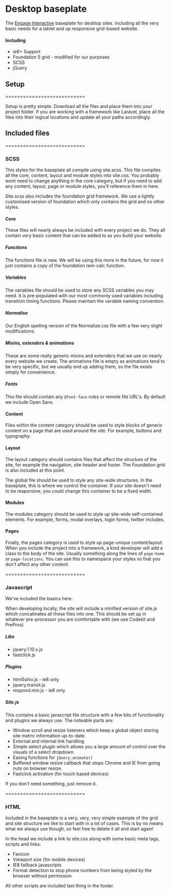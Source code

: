 Desktop baseplate
===========================

The [Engage Interactive](http://www.engageinteractive.co.uk/) baseplate for desktop sites. Including all the very basic needs for a tablet and up responsive grid-based website.

#### Including
 * ie8+ Support
 * Foundation 5 grid - modified for our purposes
 * SCSS
 * jQuery

## Setup

===========================

Setup is pretty simple. Download all the files and place them into your project folder. If you are working with a framework like Laravel, place all the files into their logical locations and update all your paths accordingly.

## Included files

===========================

### SCSS

This styles for the baseplate all compile using site.scss. This file compiles all the core, content, layout and module styles into site.css. You probably wont need to change anything in the core category, but if you need to add any content, layout, page or module styles, you'll reference them in here.

Site.scss also includes the foundation grid framework. We use a lightly customised version of foundation which only contains the grid and no other styles.

#### Core

These files will nearly always be included with every project we do. They all contain very basic content that can be added to as you build your website.

##### Functions

The functions file is new. We will be using this more in the future, for now it just contains a copy of the foundation rem-calc function.

##### Variables

The variables file should be used to store any SCSS variables you may need. It is pre-populated with our most commonly used variables including transition timing functions. Please maintain the variable naming convention.

##### Normalise

Our English spelling version of the Normalize.css file with a few very slight modifications.

##### Mixins, extenders & animations

These are some really generic mixins and extenders that we use on nearly every website we create. The animations file is empty as animations tend to be very specific, but we usually end up adding them, so the file exists simply for convenience.

##### Fonts

This file should contain any `@font-face` rules or remote file URL's. By default we include Open Sans.

#### Content

Files within the content category should be used to style blocks of generic content on a page that are used around the site. For example, buttons and typography.

#### Layout

The layout category should contains files that affect the structure of the site, for example the navigation, site header and footer. The Foundation grid is also included at this point.

The global file should be used to style any site-wide structures. In the baseplate, this is where we control the container. If your site doesn't need to be responsive, you could change this container to be a fixed width.

#### Modules

The modules category should be used to style up site-wide self-contained elements. For example, forms, modal overlays, login forms, twitter includes.

#### Pages

Finally, the pages category is used to style up page-unique content/layout. When you include the project into a framework, a kind developer will add a class to the body of the site. Usually something along the lines of `page-home` or `page-locations`. You can use this to namespace your styles so that you don't affect any other content.

===========================

### Javascript

We've included the basics here.

When developing locally, the site will include a minified version of site.js which concatinates all these files into one. This should be set up in whatever pre-processor you are comfortable with (we use Codekit and PrePros)

##### Libs
 * jquery.1.10.x.js
 * fastclick.js

##### Plugins
 * html5shiv.js - ie8 only
 * jquery.transit.js
 * respond.min.js - ie8 only

##### Site.js

This contains a basic javascript file structure with a few bits of functionality and plugins we always use. The noteable parts are:
 * Window scroll and resize listeners which keep a global object storing site metric information up-to-date.
 * External and internal link handling
 * Simple select plugin which allows you a large amount of control over the visuals of a select dropdown.
 * Easing functions for `jQuery.animate()`
 * Buffered window resize callback that stops Chrome and IE from going nuts on browser resize.
 * Fastclick activation (for touch based devices)

If you don't need something, just remove it.

===========================

### HTML

Included in the baseplate is a very, very, very simple example of the grid and site structure we like to start with in a lot of cases. This is by no means what we always use though, so feel free to delete it all and start again!

In the head we include a link to site.css along with some basic meta tags, scripts and links:
 * Favicon
 * Viewport size (for mobile devices)
 * IE8 fallback javascripts
 * Format detection to stop phone numbers from being styled by the browser without permission

 All other scripts are included last thing in the footer.